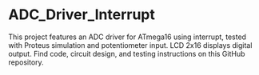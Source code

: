 # ADC_Driver_Interrupt
This project features an ADC driver for ATmega16 using interrupt, tested with Proteus simulation and potentiometer input. LCD 2x16 displays digital output. Find code, circuit design, and testing instructions on this GitHub repository.
